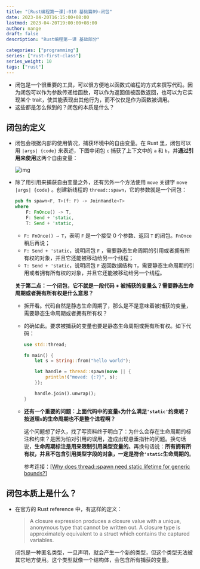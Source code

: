 ```yaml
---
title: "[Rust编程第一课]-010 基础篇09-闭包"
date: 2023-04-20T16:15:00+08:00
lastmod: 2023-04-20T19:00:00+08:00
author: nange
draft: false
description: "Rust编程第一课 基础部分"

categories: ["programming"]
series: ["rust-first-class"]
series_weight: 10
tags: ["rust"]
---
```


* 闭包是一个很重要的工具，可以很方便地以函数式编程的方式来撰写代码。因为闭包可以作为参数传递给函数，可以作为返回值被函数返回，也可以为它实现某个 trait，使其能表现出其他行为，而不仅仅是作为函数被调用。
* 这些都是怎么做到的？闭包的本质是什么？

## 闭包的定义

* 闭包会根据内部的使用情况，捕获环境中的自由变量。在 Rust 里，闭包可以用 `|args| {code}` 来表述，下图中闭包 `c` 捕获了上下文中的 `a` 和 `b`，并**通过引用来使用**这两个自由变量：

  ![img](/images/6060b99f222ef6e435c9fe7c83f46593.jpg)

* 除了用引用来捕获自由变量之外，还有另外一个方法使用 `move` 关键字 `move |args| {code}` 。创建新线程的 `thread::spawn`，它的参数就是一个闭包：

  ```rust
  pub fn spawn<F, T>(f: F) -> JoinHandle<T> 
  where
      F: FnOnce() -> T,
      F: Send + 'static,
      T: Send + 'static,
  ```

  * `F: FnOnce() → T`，表明 `F` 是一个接受 0 个参数、返回 `T` 的闭包。`FnOnce` 稍后再说；
  * `F: Send + 'static`，说明闭包 `F` ，需要静态生命周期的引用或者拥有所有权的对象，并且它还能被移动给另一个线程；
  * `T: Send + 'static`，说明闭包 `F` 返回数据结构 `T`，需要静态生命周期的引用或者拥有所有权的对象，并且它还能被移动给另一个线程。

  **关于第二点：一个闭包，它不就是一段代码 + 被捕获的变量么？需要静态生命周期或者拥有所有权是什么意思？**

  * 拆开看。代码自然是静态生命周期了，那么是不是意味着被捕获的变量，需要静态生命周期或者拥有所有权？

  * 的确如此。要求被捕获的变量也要是静态生命周期或拥有所有权。如下代码：

    ```rust
    use std::thread;
    
    fn main() {
        let s = String::from("hello world");
    
        let handle = thread::spawn(move || {
            println!("moved: {:?}", s);
        });
    
        handle.join().unwrap();
    }
    ```

  * **还有一个重要的问题：上面代码中的变量`s`为什么满足`'static'`约束呢？ 按道理`s`的生命周期也不是整个进程啊？** 

    这个问题想了好久，找了写资料终于明白了：为什么会存在生命周期的标注和约束？是因为怕对引用的误用，造成出现悬垂指针的问题。换句话说，**生命周期标注是用来限制引用类型变量的**。再换句话说：**所有拥有所有权，并且不包含引用类型字段的对象，一定是符合`'static`生命周期的**。

    参考连接：[[Why does thread::spawn need static lifetime for generic bounds?](https://users.rust-lang.org/t/why-does-thread-spawn-need-static-lifetime-for-generic-bounds/4541)]

## 闭包本质上是什么？

* 在官方的 Rust reference 中，有这样的定义：

  > A closure expression produces a closure value with a unique, anonymous type that cannot be written out. A closure type is approximately equivalent to a struct which contains the captured variables.

  闭包是一种匿名类型，一旦声明，就会产生一个新的类型，但这个类型无法被其它地方使用。这个类型就像一个结构体，会包含所有捕获的变量。



























